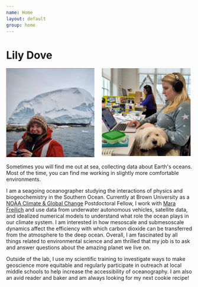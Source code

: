 ```yaml
---
name: Home
layout: default
group: home
---
```


<h1 class="text-center">Lily Dove</h1>

<img src="/static/img/LilyDove1.jpg" width="47.5%" style="float:left; margin-right:20px;">
<img src="/static/img/office.JPG" width="47.5%" style="float:left; margin-bottom:20px;">

<p class="lead text-justify">
Sometimes you will find me out at sea, collecting data about Earth's oceans. Most of the time, you can find me working in slightly more comfortable environments. 
</p>

<p class="lead text-justify">
I am a seagoing oceanographer studying the interactions of physics and biogeochemistry in the Southern Ocean. Currently at Brown University as a <a href="https://cpaess.ucar.edu/cgc/class-33" target="_blank">NOAA Climate & Global Change</a> Postdoctoral Fellow, I work with <a href="https://mara-freilich.github.io/" target="_blank">Mara Freilich</a> and use data from underwater autonomous vehicles, satellite data, and idealized numerical models to understand what role the ocean plays in our climate system. I am interested in how mesoscale and submesoscale dynamics affect the efficiency with which carbon dioxide can be transferred from the atmosphere to the deep ocean. Overall, I am fascinated by all things related to environmental science and am thrilled that my job is to ask and answer questions about the amazing planet we live on.
</p>
  
<p class="lead text-justify">
Outside of the lab, I use my scientific training to investigate ways to make geoscience more equitable and regularly participate in outreach at local middle schools to help increase the accessibility of oceanography. I am also an avid reader and baker and am always looking for my next cookie recipe! 
</p>

